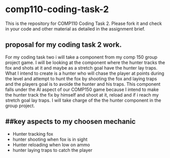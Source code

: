 # comp110-coding-task-2

This is the repository for COMP110 Coding Task 2.
Please fork it and check in your code and other material as detailed in the assignment brief.

## proposal for my coding task 2 work.

For my coding task two i will take a component from my comp 150 group project game. I will be looking at the component where the hunter tracks the fox and shots at it and maybe as a stretch goal have the hunter lay traps. What I intend to create is a hunter who will chase the player at points during the level and attempt to hunt the fox by shooting the fox and laying traps and the players goal is to avoide the hunter and his traps. This component falls under the AI aspect of our COMP150 game because I intend to make the hunter track the fix by himself and shoot at it, reload and if i reach my stretch goal lay traps. I will take charge of the the hunter component in the group project.

##key aspects to my choosen mechanic
- 
- Hunter tracking fox
- hunter shooting when fox is in sight
- Hunter reloading when low on ammo
- hunter laying traps to catch the player
